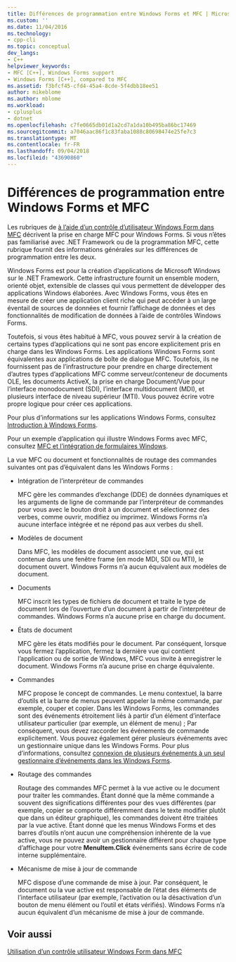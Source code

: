 ```yaml
---
title: Différences de programmation entre Windows Forms et MFC | Microsoft Docs
ms.custom: ''
ms.date: 11/04/2016
ms.technology:
- cpp-cli
ms.topic: conceptual
dev_langs:
- C++
helpviewer_keywords:
- MFC [C++], Windows Forms support
- Windows Forms [C++], compared to MFC
ms.assetid: f3bfcf45-cfd4-45a4-8cde-5f4dbb18ee51
author: mikeblome
ms.author: mblome
ms.workload:
- cplusplus
- dotnet
ms.openlocfilehash: c7fe0665db01d1a2cd7a1da10b495ba86bc17469
ms.sourcegitcommit: a7046aac86f1c83faba1088c80698474e25fe7c3
ms.translationtype: MT
ms.contentlocale: fr-FR
ms.lasthandoff: 09/04/2018
ms.locfileid: "43690860"
---
```

# <a name="windows-formsmfc-programming-differences"></a>Différences de programmation entre Windows Forms et MFC
Les rubriques de [à l’aide d’un contrôle d’utilisateur Windows Form dans MFC](../dotnet/using-a-windows-form-user-control-in-mfc.md) décrivent la prise en charge MFC pour Windows Forms. Si vous n’êtes pas familiarisé avec .NET Framework ou de la programmation MFC, cette rubrique fournit des informations générales sur les différences de programmation entre les deux.  
  
 Windows Forms est pour la création d’applications de Microsoft Windows sur le .NET Framework. Cette infrastructure fournit un ensemble modern, orienté objet, extensible de classes qui vous permettent de développer des applications Windows élaborées. Avec Windows Forms, vous êtes en mesure de créer une application client riche qui peut accéder à un large éventail de sources de données et fournir l’affichage de données et des fonctionnalités de modification de données à l’aide de contrôles Windows Forms.  
  
 Toutefois, si vous êtes habitué à MFC, vous pouvez servir à la création de certains types d’applications qui ne sont pas encore explicitement pris en charge dans les Windows Forms. Les applications Windows Forms sont équivalentes aux applications de boîte de dialogue MFC. Toutefois, ils ne fournissent pas de l’infrastructure pour prendre en charge directement d’autres types d’applications MFC comme serveur/conteneur de documents OLE, les documents ActiveX, la prise en charge Document/Vue pour l’interface monodocument (SDI), l’interface multidocument (MDI), et plusieurs interface de niveau supérieur (MTI). Vous pouvez écrire votre propre logique pour créer ces applications.  
  
 Pour plus d’informations sur les applications Windows Forms, consultez [Introduction à Windows Forms](/dotnet/framework/winforms/windows-forms-overview).  
  
 Pour un exemple d’application qui illustre Windows Forms avec MFC, consultez [MFC et l’intégration de formulaires Windows](http://www.microsoft.com/downloads/details.aspx?FamilyID=987021bc-e575-4fe3-baa9-15aa50b0f599&displaylang=en).  
  
 La vue MFC ou document et fonctionnalités de routage des commandes suivantes ont pas d’équivalent dans les Windows Forms :  
  
-   Intégration de l’interpréteur de commandes  
  
     MFC gère les commandes d’exchange (DDE) de données dynamiques et les arguments de ligne de commande par l’interpréteur de commandes pour vous avec le bouton droit à un document et sélectionnez des verbes, comme ouvrir, modifiez ou imprimez. Windows Forms n’a aucune interface intégrée et ne répond pas aux verbes du shell.  
  
-   Modèles de document  
  
     Dans MFC, les modèles de document associent une vue, qui est contenue dans une fenêtre frame (en mode MDI, SDI ou MTI), le document ouvert. Windows Forms n’a aucun équivalent aux modèles de document.  
  
-   Documents  
  
     MFC inscrit les types de fichiers de document et traite le type de document lors de l’ouverture d’un document à partir de l’interpréteur de commandes. Windows Forms n’a aucune prise en charge du document.  
  
-   États de document  
  
     MFC gère les états modifiés pour le document. Par conséquent, lorsque vous fermez l’application, fermez la dernière vue qui contient l’application ou de sortie de Windows, MFC vous invite à enregistrer le document. Windows Forms n’a aucune prise en charge équivalente.  
  
-   Commandes  
  
     MFC propose le concept de commandes. Le menu contextuel, la barre d’outils et la barre de menus peuvent appeler la même commande, par exemple, couper et copier. Dans les Windows Forms, les commandes sont des événements étroitement liés à partir d’un élément d’interface utilisateur particulier (par exemple, un élément de menu) ; Par conséquent, vous devez raccorder les événements de commande explicitement. Vous pouvez également gérer plusieurs événements avec un gestionnaire unique dans les Windows Forms. Pour plus d’informations, consultez [connexion de plusieurs événements à un seul gestionnaire d’événements dans les Windows Forms](/dotnet/framework/winforms/how-to-connect-multiple-events-to-a-single-event-handler-in-windows-forms).  
  
-   Routage des commandes  
  
     Routage des commandes MFC permet à la vue active ou le document pour traiter les commandes. Étant donné que la même commande a souvent des significations différentes pour des vues différentes (par exemple, copier se comporte différemment dans le texte modifier plutôt que dans un éditeur graphique), les commandes doivent être traitées par la vue active. Étant donné que les menus Windows Forms et des barres d’outils n’ont aucun une compréhension inhérente de la vue active, vous ne pouvez avoir un gestionnaire différent pour chaque type d’affichage pour votre **MenuItem.Click** événements sans écrire de code interne supplémentaire.  
  
-   Mécanisme de mise à jour de commande  
  
     MFC dispose d’une commande de mise à jour. Par conséquent, le document ou la vue active est responsable de l’état des éléments de l’interface utilisateur (par exemple, l’activation ou la désactivation d’un bouton de menu élément ou l’outil et états vérifiés). Windows Forms n’a aucun équivalent d’un mécanisme de mise à jour de commande.  
  
## <a name="see-also"></a>Voir aussi  
 [Utilisation d’un contrôle utilisateur Windows Form dans MFC](../dotnet/using-a-windows-form-user-control-in-mfc.md)   
